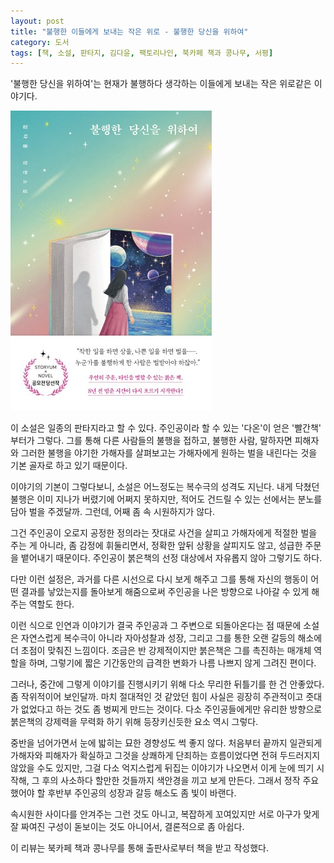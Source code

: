 ```yaml
---
layout: post
title: "불행한 이들에게 보내는 작은 위로 - 불행한 당신을 위하여"
category: 도서
tags: [책, 소설, 판타지, 김다윤, 팩토리나인, 북카페 책과 콩나무, 서평]
---
```


'불행한 당신을 위하여'는
현재가 불행하다 생각하는 이들에게 보내는 작은 위로같은 이야기다.

![표지](/images/for-unfortunate-you-book-h480.jpg)

이 소설은 일종의 판타지라고 할 수 있다.
주인공이라 할 수 있는 '다온'이 얻은 '빨간책' 부터가 그렇다.
그를 통해 다른 사람들의 불행을 접하고,
불행한 사람, 말하자면 피해자와 그러한 불행을 야기한 가해자를 살펴보고는
가해자에게 원하는 벌을 내린다는 것을 기본 골자로 하고 있기 때문이다.

이야기의 기본이 그렇다보니,
소설은 어느정도는 복수극의 성격도 지닌다.
내게 닥쳤던 불행은 이미 지나가 버렸기에 어쩌지 못하지만,
적어도 건드릴 수 있는 선에서는 분노를 담아 벌을 주겠달까.
그런데, 어째 좀 속 시원하지가 않다.

그건 주인공이 오로지 공정한 정의라는 잣대로 사건을 살피고 가해자에게 적절한 벌을 주는 게 아니라,
좀 감정에 휘둘리면서, 정확한 앞뒤 상황을 살피지도 않고, 성급한 주문을 뱉어내기 때문이다.
주인공이 붉은책의 선정 대상에서 자유롭지 않아 그렇기도 하다.

다만 이런 설정은,
과거를 다른 시선으로 다시 보게 해주고
그를 통해 자신의 행동이 어떤 결과를 낳았는지를 돌아보게 해줌으로써
주인공을 나은 방향으로 나아갈 수 있게 해주는 역할도 한다.

이런 식으로 인연과 이야기가 결국 주인공과 그 주변으로 되돌아온다는 점 때문에
소설은 자연스럽게 복수극이 아니라
자아성찰과 성장, 그리고 그를 통한 오랜 갈등의 해소에 더 초점이 맞춰진 느낌이다.
조금은 반 강제적이지만 붉은책은 그를 촉진하는 매개체 역할을 하며,
그렇기에 짧은 기간동안의 급격한 변화가 나름 나쁘지 않게 그려진 편이다.

그러나, 중간에 그렇게 이야기를 진행시키기 위해 다소 무리한 뒤틀기를 한 건 안좋았다.
좀 작위적이어 보인달까.
마치 절대적인 것 같았던 힘이 사실은 굉장히 주관적이고 줏대가 없었다고 하는 것도 좀 벙찌게 만드는 것이다.
다소 주인공들에게만 유리한 방향으로 붉은책의 강제력을 무력화 하기 위해 등장키신듯한 요소 역시 그렇다.

중반을 넘어가면서 눈에 밟히는 묘한 경향성도 썩 좋지 않다.
처음부터 끝까지 일관되게 가해자와 피해자가 확실하고
그것을 상쾌하게 단죄하는 흐름이었다면 전혀 두드러지지 않았을 수도 있지만,
그걸 다소 억지스럽게 뒤집는 이야기가 나오면서 이게 눈에 띄기 시작해,
그 후의 사소하다 할만한 것들까지 색안경을 끼고 보게 만든다.
그래서 정작 주요했어야 할 후반부 주인공의 성장과 갈등 해소도 좀 빛이 바랜다.

<!--
가해자를 모두 남자로 설정한 것 까지는
기본적인 육체적 힘 차이가 있으니 그렇다고 쳐도,
일종의 지능범이라 할 수 있는 꽃뱀 사기까지 남자 가해자를 등장시키고
그가 일종의 피해자 코스프레를 하는 식으로 피해자와 가해자가 뒤바뀌게 만들었다고 하며
파렴치함까지 얹어 보여주는 것은
이게 단순한 우연이 아님을 짐작케 한다.
이후, 긍정적인 역할을 맡은 사람을 굳이 '여의사'라든가 '여자대원'이라든가 하는 식으로 강조해서 더 그렇다.
이 작가의 세상은 당최,
가해자는 반드시 남자이고 도우미는 반드시 여자여야만 한다고 못이라도 박혀있는 건가?
이 편향된 이야기는 대체 뭔가.
-->

속시원한 사이다를 안겨주는 그런 것도 아니고,
복잡하게 꼬여있지만 서로 아구가 맞게 잘 짜여진 구성이 돋보이는 것도 아니어서,
결론적으로 좀 아쉽다.



<div class="im im-info">
이 리뷰는 북카페 책과 콩나무를 통해 출판사로부터 책을 받고 작성했다.
</div>
